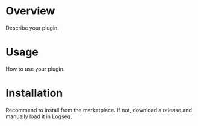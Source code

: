 # Overview

Describe your plugin.

# Usage

How to use your plugin.

# Installation

Recommend to install from the marketplace. If not, download a release and manually load it in Logseq.

